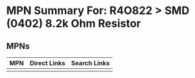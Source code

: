 



# MPN Summary For: R4O822 > SMD (0402) 8.2k Ohm Resistor

## MPNs
  

|MPN|Direct Links|Search Links|
| :--- | :--- | :--- |
||||
